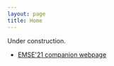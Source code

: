 ```yaml
---
layout: page
title: Home
---
```


<p class="message">
Under construction.
</p>

* [EMSE'21 companion webpage](emse21)

